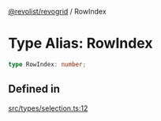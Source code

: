 [@revolist/revogrid](README.md) / RowIndex

# Type Alias: RowIndex

```ts
type RowIndex: number;
```

## Defined in

[src/types/selection.ts:12](https://github.com/revolist/revogrid/blob/b102ae971c99d2b260b571c48c9b2f785d580474/src/types/selection.ts#L12)
